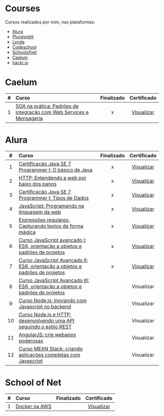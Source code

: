 # Courses

Cursos realizados por mim, nas plataformas:
* [Alura](alura.com.br)
* [Pluralsight](www.pluralsight.com)
* [Lynda](https://www.lynda.com/)
* [Codeschool](https://www.codeschool.com/)
* [Schoolofnet](https://www.schoolofnet.com/)
* [Caelum](https://www.caelum.com.br)
* [hackr.io](https://hackr.io/)

Caelum
==
| #  | Curso  | Finalizado  | Certificado |
| :---:   | :---    | :---:     | :---:       |
| 1       |[SOA na prática: Padrões de integração com Web Services e Mensageria ](https://www.caelum.com.br/curso-java-ee-soa-web-services-mensageria/)| x | [Visualizar](https://sistema.caelum.com.br/alumni/certificate?alunoCursoAlumni.token=cGVkcm9zcHNqY0BnbWFpbC5jb20=&alunoCursoAlumni.course=FJ-36-antigo-20h)|

Alura
==
| #  | Curso  | Finalizado  | Certificado |
|:---:|:--- | :---:     | :---:       |
|1| [Certificação Java SE 7 Programmer I: O básico de Java](https://www.alura.com.br/curso-online-certificacao-java-basico)  | x | [Visualizar](https://cursos.alura.com.br/user/pedro-hos/course/certificacao-java-basico/certificate)|
|2| [HTTP: Entendendo a web por baixo dos panos](https://www.alura.com.br/curso-online-fundamentos-http) | x | [Visualizar](https://cursos.alura.com.br/user/pedro-hos/course/fundamentos-http/certificate)|
|3| [Certificação Java SE 7 Programmer I: Tipos de Dados](https://www.alura.com.br/curso-online-certificacao-java-tipos-de-dados) | x | [Visualizar](https://cursos.alura.com.br/user/pedro-hos/course/certificacao-java-tipos-de-dados/certificate)|
|4| [JavaScript​: Programando na linguagem da web](https://www.alura.com.br/curso-online-a-linguagem-javascript) | x | [Visualizar](https://cursos.alura.com.br/user/pedro-hos/course/a-linguagem-javascript/certificate)|
|5| [Expressões regulares: Capturando textos de forma mágica](https://www.alura.com.br/curso-online-expressoes-regulares) | x | [Visualizar](https://cursos.alura.com.br/user/pedro-hos/course/expressoes-regulares/certificate)|
|6| [Curso JavaScript avançado I: ES6, orientação a objetos e padrões de projetos](https://www.alura.com.br/curso-online-javascript-es6-orientacao-a-objetos-parte-1) | x | [Visualizar](https://cursos.alura.com.br/user/pedro-hos/course/javascript-es6-orientacao-a-objetos-parte-1/certificate)|
|7| [Curso JavaScript Avançado II: ES6, orientação a objetos e padrões de projetos](https://www.alura.com.br/curso-online-javascript-es6-orientacao-a-objetos-parte-2) | x | [Visualizar](https://cursos.alura.com.br/user/pedro-hos/course/javascript-es6-orientacao-a-objetos-parte-2/certificate)|
|8| [Curso JavaScript Avançado III: ES6, orientação a objetos e padrões de projetos](https://www.alura.com.br/curso-online-javascript-es6-orientacao-a-objetos-parte-3) |  | Visualizar|
|9| [Curso Node.js: Inovando com Javascript no backend](https://www.alura.com.br/curso-online-node-js) |  | Visualizar|
|10| [Curso Node.js e HTTP: desenvolvendo uma API seguindo o estilo REST](https://www.alura.com.br/curso-online-nodejs-avancado) |  | Visualizar|
|11| [AngularJS: crie webapps poderosas](https://www.alura.com.br/curso-online-angularjs-mvc) |  | Visualizar|
|12| [Curso MEAN Stack: criando aplicações completas com Javascript](https://www.alura.com.br/curso-online-mean-javascript) |  | Visualizar|

School of Net
==
| #  | Curso  | Finalizado  | Certificado |
| :---:   | :---    | :---:     | :---:       |
| 1       |[Docker na AWS](https://www.schoolofnet.com/curso-docker-na-aws/)|  | [Visualizar]()|
